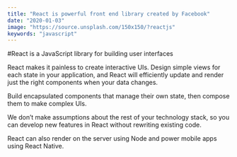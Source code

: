```yaml
---
title: "React is powerful front end library created by Facebook"
date: "2020-01-03"
image: "https://source.unsplash.com/150x150/?reactjs"
keywords: "javascript"
---
```


#React is a JavaScript library for building user interfaces

React makes it painless to create interactive UIs. Design simple views for each state in your application, and React will efficiently update and render just the right components when your data changes.

Build encapsulated components that manage their own state, then compose them to make complex UIs.

We don’t make assumptions about the rest of your technology stack, so you can develop new features in React without rewriting existing code.

React can also render on the server using Node and power mobile apps using React Native.
